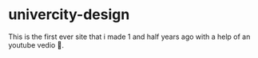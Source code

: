 # univercity-design
This is the first ever site that i made 1 and half years ago with a help of an youtube vedio 🤣.
